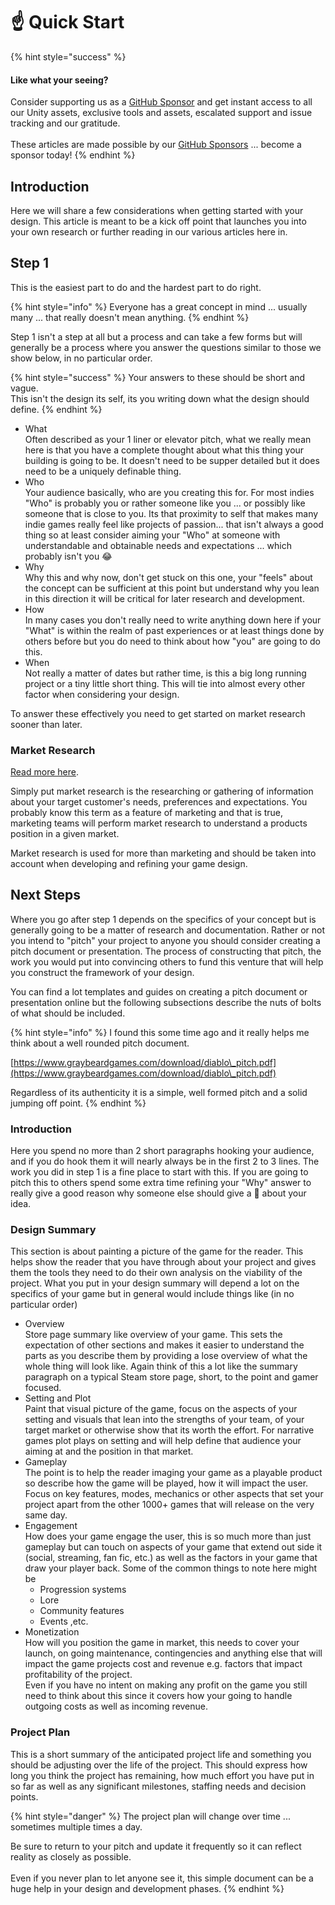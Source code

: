 # ☝ Quick Start

{% hint style="success" %}
#### Like what your seeing?

Consider supporting us as a [GitHub Sponsor](../../become-a-sponsor.md) and get instant access to all our Unity assets, exclusive tools and assets, escalated support and issue tracking and our gratitude.\
\
These articles are made possible by our [GitHub Sponsors](https://github.com/sponsors/heathen-engineering) ... become a sponsor today!
{% endhint %}

## Introduction&#x20;

Here we will share a few considerations when getting started with your design. This article is meant to be a kick off point that launches you into your own research or further reading in our various articles here in.

## Step 1

This is the easiest part to do and the hardest part to do right.

{% hint style="info" %}
Everyone has a great concept in mind ... usually many ... that really doesn't mean anything.
{% endhint %}

Step 1 isn't a step at all but a process and can take a few forms but will generally be a process where you answer the questions similar to those we show below, in no particular order.

{% hint style="success" %}
Your answers to these should be short and vague.\
This isn't the design its self, its you writing down what the design should define.
{% endhint %}

* What\
  Often described as your 1 liner or elevator pitch, what we really mean here is that you have a complete thought about what this thing your building is going to be. It doesn't need to be supper detailed but it does need to be a uniquely definable thing.
* Who\
  Your audience basically, who are you creating this for. For most indies "Who" is probably you or rather someone like you ... or possibly like someone that is close to you. Its that proximity to self that makes many indie games really feel like projects of passion... that isn't always a good thing so at least consider aiming your "Who" at someone with understandable and obtainable needs and expectations ... which probably isn't you :joy:
* Why\
  Why this and why now, don't get stuck on this one, your "feels" about the concept can be sufficient at this point but understand why you lean in this direction it will be critical for later research and development.
* How\
  In many cases you don't really need to write anything down here if your "What" is within the realm of past experiences or at least things done by others before but you do need to think about how "you" are going to do this.
* When\
  Not really a matter of dates but rather time, is this a big long running project or a tiny little short thing. This will tie into almost every other factor when considering your design.

To answer these effectively you need to get started on market research sooner than later.

### Market Research

[Read more here](../marketing/market-research.md).

Simply put market research is the researching or gathering of information about your target customer's needs, preferences and expectations. You probably know this term as a feature of marketing and that is true, marketing teams will perform market research to understand a products position in a given market.

Market research is used for more than marketing and should be taken into account when developing and refining your game design.&#x20;

## Next Steps

Where you go after step 1 depends on the specifics of your concept but is generally going to be a matter of research and documentation. Rather or not you intend to "pitch" your project to anyone you should consider creating a pitch document or presentation. The process of constructing that pitch, the work you would put into convincing others to fund this venture that will help you construct the framework of your design.

You can find a lot templates and guides on creating a pitch document or presentation online but the following subsections describe the nuts of bolts of what should be included.

{% hint style="info" %}
I found this some time ago and it really helps me think about a well rounded pitch document.

[https://www.graybeardgames.com/download/diablo\_pitch.pdf](https://www.graybeardgames.com/download/diablo\_pitch.pdf)

Regardless of its authenticity it is a simple, well formed pitch and a solid jumping off point.
{% endhint %}

### Introduction

Here you spend no more than 2 short paragraphs hooking your audience, and if you do hook them it will nearly always be in the first 2 to 3 lines. The work you did in step 1 is a fine place to start with  this. If you are going to pitch this to others spend some extra time refining your "Why" answer to really give a good reason why someone else should give a :poop: about your idea.

### Design Summary

This section is about painting a picture of the game for the reader. This helps show the reader that you have through about your project and gives them the tools they need to do their own analysis on the viability of the project. What you put in your design summary will depend a lot on the specifics of your game but in general would include things like (in no particular order)

* Overview\
  Store page summary like overview of your game. This sets the expectation of other sections and makes it easier to understand the parts as you describe them by providing a lose overview of what the whole thing will look like. Again think of this a lot like the summary paragraph on a typical Steam store page, short, to the point and gamer focused.
* Setting and Plot\
  Paint that visual picture of the game, focus on the aspects of your setting and visuals that lean into the strengths of your team, of your target market or otherwise show that its worth the effort. For narrative games plot plays on setting and will help define that audience your aiming at and the position in that market.
* Gameplay\
  The point is to help the reader imaging your game as a playable product so describe how the game will be played, how it will impact the user. Focus on key features, modes, mechanics or other aspects that set your project apart from the other 1000+ games that will release on the very same day.
* Engagement\
  How does your game engage the user, this is so much more than just gameplay but can touch on aspects of your game that extend out side it (social, streaming, fan fic, etc.) as well as the factors in your game that draw your player back. Some of the common things to note here might be
  * Progression systems
  * Lore
  * Community features
  * Events ,etc.
* Monetization\
  How will you position the game in market, this needs to cover your launch, on going maintenance, contingencies and anything else that will impact the game projects cost and revenue e.g. factors that impact profitability of the project. \
  Even if you have no intent on making any profit on the game you still need to think about this since it covers how your going to handle outgoing costs as well as incoming revenue.

### Project Plan

This is a short summary of the anticipated project life and something you should be adjusting over the life of the project. This should express how long you think the project has remaining, how much effort you have put in so far as well as any significant milestones, staffing needs and decision points.

{% hint style="danger" %}
The project plan will change over time ... sometimes multiple times a day.

Be sure to return to your pitch and update it frequently so it can reflect reality as closely as possible.\
\
Even if you never plan to let anyone see it, this simple document can be a huge help in your design and development phases.
{% endhint %}
